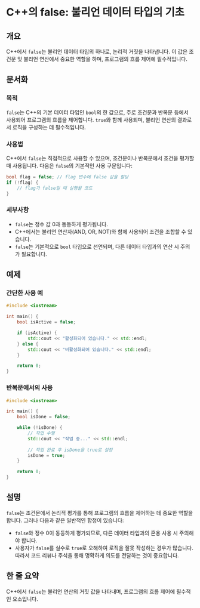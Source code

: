 <!--
Meta Description: # C++의 false: 불리언 데이터 타입의 기초 ## 개요 C++에서 `false`는 불리언 데이터 타입의 하나로, 논리적 거짓을 나타냅니다. 이 값은 조건문 및 불리언 연산에서 중요한 역할을 하며, 프로그램의 흐름 제어에 필수적입니다. ## 문서화 ### 목적 `...
Meta Keywords: false, 불리언, std, 데이터, bool
-->

# C++의 false: 불리언 데이터 타입의 기초

## 개요
C++에서 `false`는 불리언 데이터 타입의 하나로, 논리적 거짓을 나타냅니다. 이 값은 조건문 및 불리언 연산에서 중요한 역할을 하며, 프로그램의 흐름 제어에 필수적입니다.

## 문서화
### 목적
`false`는 C++의 기본 데이터 타입인 `bool`의 한 값으로, 주로 조건문과 반복문 등에서 사용되어 프로그램의 흐름을 제어합니다. `true`와 함께 사용되며, 불리언 연산의 결과로서 로직을 구성하는 데 필수적입니다.

### 사용법
C++에서 `false`는 직접적으로 사용할 수 있으며, 조건문이나 반복문에서 조건을 평가할 때 사용됩니다. 다음은 `false`의 기본적인 사용 구문입니다:

```cpp
bool flag = false; // flag 변수에 false 값을 할당
if (!flag) {
    // flag가 false일 때 실행될 코드
}
```

### 세부사항
- `false`는 정수 값 0과 동등하게 평가됩니다.
- C++에서는 불리언 연산자(AND, OR, NOT)와 함께 사용되어 조건을 조합할 수 있습니다.
- `false`는 기본적으로 `bool` 타입으로 선언되며, 다른 데이터 타입과의 연산 시 주의가 필요합니다.

## 예제
### 간단한 사용 예
```cpp
#include <iostream>

int main() {
    bool isActive = false;

    if (isActive) {
        std::cout << "활성화되어 있습니다." << std::endl;
    } else {
        std::cout << "비활성화되어 있습니다." << std::endl;
    }

    return 0;
}
```

### 반복문에서의 사용
```cpp
#include <iostream>

int main() {
    bool isDone = false;

    while (!isDone) {
        // 작업 수행
        std::cout << "작업 중..." << std::endl;
        
        // 작업 완료 후 isDone을 true로 설정
        isDone = true;
    }

    return 0;
}
```

## 설명
`false`는 조건문에서 논리적 평가를 통해 프로그램의 흐름을 제어하는 데 중요한 역할을 합니다. 그러나 다음과 같은 일반적인 함정이 있습니다:

- `false`와 정수 0이 동등하게 평가되므로, 다른 데이터 타입과의 혼용 사용 시 주의해야 합니다.
- 사용자가 `false`를 실수로 `true`로 오해하여 로직을 잘못 작성하는 경우가 많습니다. 따라서 코드 리뷰나 주석을 통해 명확하게 의도를 전달하는 것이 중요합니다.

## 한 줄 요약
C++에서 `false`는 불리언 연산의 거짓 값을 나타내며, 프로그램의 흐름 제어에 필수적인 요소입니다.